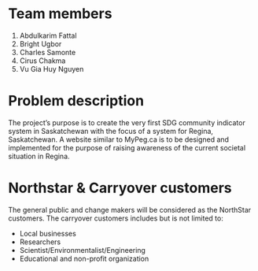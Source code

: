 # Team members
1. Abdulkarim Fattal
2. Bright Ugbor
3. Charles Samonte
4. Cirus Chakma
5. Vu Gia Huy Nguyen

# Problem description
  The project’s purpose is to create the very first SDG community indicator system in Saskatchewan with the focus of a system for Regina, Saskatchewan. A website similar to MyPeg.ca is to be designed and implemented for the purpose of raising awareness of the current societal situation in Regina.

# Northstar & Carryover customers
  The general public and change makers will be considered as the NorthStar customers. The carryover customers includes but is not limited to:
- Local businesses
- Researchers
- Scientist/Environmentalist/Engineering
- Educational and non-profit organization
